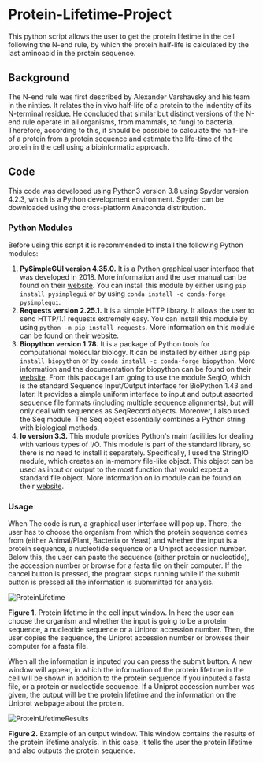# Protein-Lifetime-Project
This python script allows the user to get the protein lifetime in the cell following the N-end rule, by which the protein half-life is calculated by the last aminoacid in the protein sequence.

## Background
The N-end rule was first described by Alexander Varshavsky and his team in the ninties. It relates the in vivo half-life of a protein to the indentity of its N-terminal residue. He concluded that similar but distinct versions of the N-end rule operate in all organisms, from mammals, to fungi to bacteria. Therefore, according to this, it should be possible to calculate the half-life of a protein from a protein sequence and estimate the life-time of the protein in the cell using a bioinformatic approach.

## Code
This code was developed using Python3 version 3.8 using Spyder version 4.2.3, which is a Python development environment. Spyder can be downloaded using the cross-platform Anaconda distribution.

### Python Modules
Before using this script it is recommended to install the following Python modules:

1. **PySimpleGUI version 4.35.0.** It is a Python graphical user interface that was developed in 2018. More information and the user manual can be found on their [website](https://pysimplegui.readthedocs.io/en/latest/). You can install this module by either using `pip install pysimplegui` or by using `conda install -c conda-forge pysimplegui`.
2. **Requests version 2.25.1.** It is a simple HTTP library. It allows the user to send HTTP/1.1 requests extremely easy. You can install this module by using `python -m pip install requests`. More information on this module can be found on their [website](https://requests.readthedocs.io/en/master/).
3. **Biopython version 1.78.** It is a package of Python tools for computational molecular biology. It can be installed by either using `pip install biopython` or by `conda install -c conda-forge biopython`. More information and the documentation for biopython can be found on their [website](https://biopython.org/wiki/Documentation). From this package I am going to use the module SeqIO, which is the standard Sequence Input/Output interface for BioPython 1.43 and later. It provides a simple uniform interface to input and output assorted sequence file formats (including multiple sequence alignments), but will only deal with sequences as SeqRecord objects. Moreover, I also used the Seq module. The Seq object essentially combines a Python string with biological methods.
4. **Io version 3.3.** This module provides Python's main facilities for dealing with various types of I/O. This module is part of the standard library, so there is no need to install it separately. Specifically, I used the StringIO module, which creates an in-memory file-like object. This object can be used as input or output to the most function that would expect a standard file object. More information on io module can be found on their [website](https://docs.python.org/3/library/io.html).

### Usage
When The code is run, a graphical user interface will pop up. There, the user has to choose the organism from which the protein sequence comes from (either Animal/Plant, Bacteria or Yeast) and whether the input is a protein sequence, a nucleotide sequence or a Uniprot accession number. Below this, the user can paste the sequence (either protein or nucleotide), the accession number or browse for a fasta file on their computer. If the cancel button is pressed, the program stops running while if the submit button is pressed all the information is submmitted for analysis.

![ProteinLifetime](https://user-images.githubusercontent.com/70640998/110923803-93b1e200-8321-11eb-87d8-59c57ea976c9.jpg)

**Figure 1.** Protein lifetime in the cell input window. In here the user can choose the organism and whether the input is going to be a protein sequence, a nucleotide sequence or a Uniprot accession number. Then, the user copies the sequence, the Uniprot accession number or browses their computer for a fasta file.

When all the information is inputed you can press the submit button. A new window will appear, in which the information of the protein lifetime in the cell will be shown in addition to the protein sequence if you inputed a fasta file, or a protein or nucleotide sequence. If a Uniprot accession number was given, the output will be the protein lifetime and the information on the Uniprot webpage about the protein.

![ProteinLifetimeResults](https://user-images.githubusercontent.com/70640998/110923837-9f050d80-8321-11eb-9e95-ca51455c8d9e.jpg)

**Figure 2.** Example of an output window. This window contains the results of the protein lifetime analysis. In this case, it tells the user the protein lifetime and also outputs the protein sequence.
